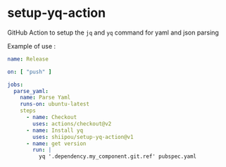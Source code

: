 # setup-yq-action
GitHub Action to setup the `jq` and `yq` command for yaml and json parsing


Example of use :
```yaml
name: Release

on: [ "push" ]

jobs:
  parse_yaml:
    name: Parse Yaml
    runs-on: ubuntu-latest
    steps
      - name: Checkout
        uses: actions/checkout@v2
      - name: Install yq
        uses: shiipou/setup-yq-action@v1
      - name: get version
        run: |
          yq '.dependency.my_component.git.ref' pubspec.yaml
```
